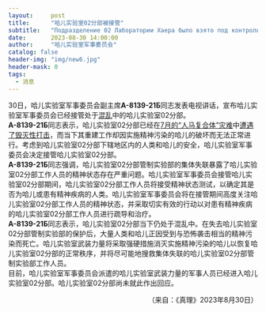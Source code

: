 ```yaml
---
layout:     post
title:      "哈儿实验室02分部被接管"
subtitle:   "Подразделение 02 Лаборатории Хаера было взято под контроль"
date:       2023-08-30 14:00:00
author:     "哈儿实验室军事委员会"
catalog: false
header-img: "img/new6.jpg"
header-mask: 0
tags:
  - 消息
---
```


30日，哈儿实验室军事委员会副主席**А-8139-21Б**同志发表电视讲话，宣布哈儿实验室军事委员会已经接管处于[混乱](https://khayer.cn/2023/08/23/%E5%93%88%E5%84%BF%E5%AE%9E%E6%96%BD%E7%B2%BE%E7%A5%9E%E6%B1%A1%E6%9F%93%E8%A2%AB%E6%8D%95/)中的哈儿实验室02分部。  
**А-8139-21Б**同志表示，哈儿实验室02分部已经在[7月的“人马复合体”灾难](https://khayer.cn/2023/06/30/%E4%BA%BA%E9%A9%AC%E5%A4%8D%E5%90%88%E4%BD%93-%E5%BC%95%E5%8F%91%E7%81%BE%E9%9A%BE/)中[遭遇了毁灭性打击](https://khayer.cn/2023/07/02/%E5%93%88%E5%84%BF%E5%AE%9E%E9%AA%8C%E5%AE%A402%E5%88%86%E9%83%A8%E5%81%9C%E6%AD%A2%E7%B4%A7%E6%80%A5%E7%8A%B6%E6%80%81/)，而当下其重建工作却因实施精神污染的哈儿的破坏而无法正常进行。考虑到哈儿实验室02分部下辖地区内的人类和哈儿的安全，哈儿实验室军事委员会决定接管哈儿实验室02分部。  
**А-8139-21Б**同志强调，哈儿实验室02分部管制实验部的集体失联暴露了哈儿实验室02分部工作人员的精神状态存在严重问题。哈儿实验室军事委员会接管哈儿实验室02分部期间，哈儿实验室02分部工作人员将接受精神状态测试，以确定其是否为哈儿或患有精神疾病的人类。哈儿实验室军事委员会将在接管期间高度关注哈儿实验室02分部工作人员的精神状态，并采取切实有效的行动以对患有精神疾病的哈儿实验室02分部工作人员进行疏导和治疗。  
**А-8139-21Б**同志表示，哈儿实验室02分部当下仍处于混乱中。在失去哈儿实验室02分部管制实验部的保护后，大量人类和哈儿正因受到与恐怖袭击相当的精神污染而死亡。哈儿实验室武装力量将采取强硬措施消灭实施精神污染的哈儿以恢复哈儿实验室02分部的正常秩序，并将尽可能地搜救集体失联的哈儿实验室02分部管制实验部工作人员。  
目前，哈儿实验室军事委员会派遣的哈儿实验室武装力量的军事人员已经进入哈儿实验室02分部。哈儿实验室02分部尚未就此作出回应。
<div style="text-align: right">（来自：《真理》2023年8月30日）</div>